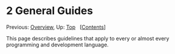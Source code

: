 # 2 General Guides #

Previous: [Overview](./overview.md),
 Up: [Top](./index.md)
 &nbsp; \[[Contents](./index.md)\]

This page describes guidelines that apply to every or almost every programming
 and development language.
